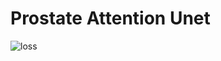 # Prostate Attention Unet
![loss](https://github.com/lcy-001/Prostate/assets/72242285/804e7011-c399-4ddb-a956-4645536b216d)
